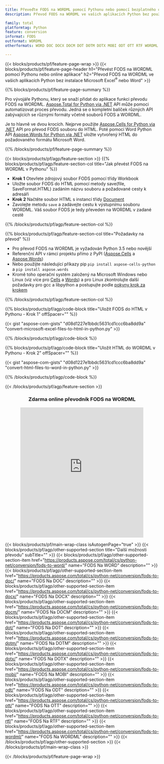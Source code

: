 ```yaml
---
title: Převeďte FODS na WORDML pomocí Pythonu nebo pomocí bezplatného online převodníku
description: Převod FODS na WORDML ve vašich aplikacích Python bez použití Microsoft Office nebo online. Před integrací kódu rychle otestujte bezplatný online převodník CSV na POT. 

family: total
platformtag: Python
feature: conversion
informat: FODS
outformat: WORDML
otherformats: WORD DOC DOCX DOCM DOT DOTM DOTX MOBI ODT OTT RTF WORDML

---
```

{{< blocks/products/pf/feature-page-wrap >}}
{{< blocks/products/pf/feature-page-header h1="Převést FODS na WORDML pomocí Pythonu nebo online aplikace" h2="Převod FODS na WORDML ve vašich aplikacích Python bez instalace Microsoft Excel<sup>&reg;</sup> nebo Word" >}}

{{% blocks/products/pf/feature-page-summary %}}

Pro vývojáře Pythonu, který se snaží přidat do aplikace funkci převodu FODS na WORDML. [Aspose.Total for Python via .NET](https://products.aspose.com/total/python-net/) API může pomoci automatizovat proces převodu. Jedná se o kompletní balíček různých API zabývajících se různými formáty včetně souborů FODS a WORDML.

Je to hlavně ve dvou krocích. Nejprve použijte [Aspose.Cells for Python via .NET](https://products.aspose.com/cells/python-net/) API pro převod FODS souboru do HTML. Poté pomocí Word Python API [Aspose.Words for Python via .NET](https://products.aspose.com/words/python-net/) uložte vytvořený HTML do požadovaného formátu Microsoft Word. 

{{% /blocks/products/pf/feature-page-summary %}}

{{< blocks/products/pf/agp/feature-section >}}
{{% blocks/products/pf/agp/feature-section-col title="Jak převést FODS na WORDML v Pythonu" %}}
- **Krok 1** Otevřete zdrojový soubor FODS pomocí třídy Workbook
- Uložte soubor FODS do HTML pomocí metody save(file, SaveFormat.HTML) zadáním názvu souboru a požadované cesty k adresáři
-  **Krok 2** Načtěte soubor HTML s instancí třídy [Document](https://reference.aspose.com/words/python-net/aspose.words/document/)
-  Zavolejte metodu `save` a zadávejte cestu k výstupnímu souboru WORDML. Váš soubor FODS je tedy převeden na WORDML v zadané cestě

{{% /blocks/products/pf/agp/feature-section-col %}}

{{% blocks/products/pf/agp/feature-section-col title="Požadavky na převod" %}}

- Pro převod FODS na WORDML je vyžadován Python 3.5 nebo novější
- Referenční API v rámci projektu přímo z PyPI ([Aspose.Cells](https://pypi.org/project/aspose-cells-python/) a [Aspose.Words](https://pypi.org/project/aspose-words/))
-  Nebo použijte následující příkazy pip ```pip install aspose-cells-python``` a ```pip install aspose.words```
-  Kromě toho operační systém založený na Microsoft Windows nebo Linux (viz více pro [Cells](https://docs.aspose.com/cells/python-net/getting-started/#installation) a [Words](https://docs.aspose.com/words/python-net/system-requirements/)) a pro Linux zkontrolujte další požadavky pro gcc a libpython a postupujte podle [pokyny krok za krokem](https://docs.aspose.com/words/python-net/installation/)
 

{{% /blocks/products/pf/agp/feature-section-col %}}

{{% blocks/products/pf/agp/code-block title="Uložit FODS do HTML v Pythonu - Krok 1" offSpacer="" %}}

{{< gist "aspose-com-gists" "d08d1227e1bbdc5631cd1ccc6ba8dd9a" "convert-microsoft-excel-files-to-html-in-python.py" >}}

{{% /blocks/products/pf/agp/code-block %}}

{{% blocks/products/pf/agp/code-block title="Uložit HTML do WORDML v Pythonu - Krok 2" offSpacer="" %}}

{{< gist "aspose-com-gists" "d08d1227e1bbdc5631cd1ccc6ba8dd9a" "convert-html-files-to-word-in-python.py" >}}

{{% /blocks/products/pf/agp/code-block %}}

{{< /blocks/products/pf/agp/feature-section >}}
<div class="container-fluid agp-content bg-white aboutfile box-1 vh100 section nopbtm">
<div class=container>
<div class=row>
<div class="demobox tc col-md-12 padding-0" align="center">

<h3>Zdarma online převodník FODS na WORDML</h3>

<iframe style="border: none; height: 426px;" scrolling="no" src="https://total-conversion-app-65z5r2lp.qa.k8s.dynabic.com/?to=wordml&from=fods" id="child-iframe" width="80%"></iframe>

</div></div>
</div></div>

{{< blocks/products/pf/main-wrap-class isAutogenPage="true" >}}
{{< blocks/products/pf/agp/other-supported-section title="Další možnosti převodu" subTitle="" >}}
{{< blocks/products/pf/agp/other-supported-section-item href="https://products.aspose.com/total/cs/python-net/conversion/fods-to-word/" name="FODS Na WORD" description="" >}}
{{< blocks/products/pf/agp/other-supported-section-item href="https://products.aspose.com/total/cs/python-net/conversion/fods-to-doc/" name="FODS Na DOC" description="" >}}
{{< blocks/products/pf/agp/other-supported-section-item href="https://products.aspose.com/total/cs/python-net/conversion/fods-to-docx/" name="FODS Na DOCX" description="" >}}
{{< blocks/products/pf/agp/other-supported-section-item href="https://products.aspose.com/total/cs/python-net/conversion/fods-to-docm/" name="FODS Na DOCM" description="" >}}
{{< blocks/products/pf/agp/other-supported-section-item href="https://products.aspose.com/total/cs/python-net/conversion/fods-to-dot/" name="FODS Na DOT" description="" >}}
{{< blocks/products/pf/agp/other-supported-section-item href="https://products.aspose.com/total/cs/python-net/conversion/fods-to-dotm/" name="FODS Na DOTM" description="" >}}
{{< blocks/products/pf/agp/other-supported-section-item href="https://products.aspose.com/total/cs/python-net/conversion/fods-to-dotx/" name="FODS Na DOTX" description="" >}}
{{< blocks/products/pf/agp/other-supported-section-item href="https://products.aspose.com/total/cs/python-net/conversion/fods-to-mobi/" name="FODS Na MOBI" description="" >}}
{{< blocks/products/pf/agp/other-supported-section-item href="https://products.aspose.com/total/cs/python-net/conversion/fods-to-odt/" name="FODS Na ODT" description="" >}}
{{< blocks/products/pf/agp/other-supported-section-item href="https://products.aspose.com/total/cs/python-net/conversion/fods-to-ott/" name="FODS Na OTT" description="" >}}
{{< blocks/products/pf/agp/other-supported-section-item href="https://products.aspose.com/total/cs/python-net/conversion/fods-to-rtf/" name="FODS Na RTF" description="" >}}
{{< blocks/products/pf/agp/other-supported-section-item href="https://products.aspose.com/total/cs/python-net/conversion/fods-to-wordml/" name="FODS Na WORDML" description="" >}}
{{< /blocks/products/pf/agp/other-supported-section >}}
{{< /blocks/products/pf/main-wrap-class >}}

{{< /blocks/products/pf/feature-page-wrap >}}